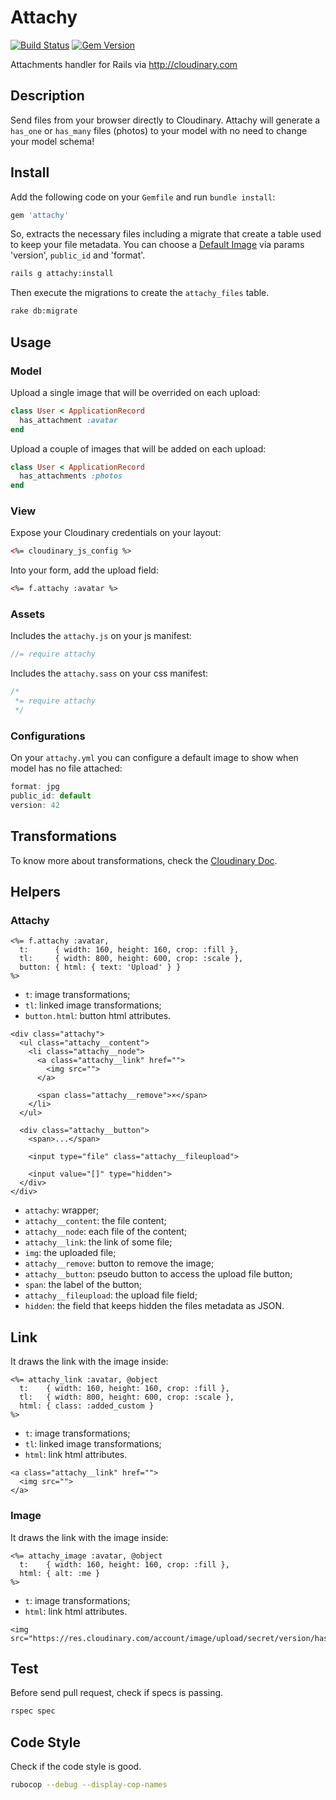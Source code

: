 # Attachy

[![Build Status](https://travis-ci.org/wbotelhos/attachy.svg)](https://travis-ci.org/wbotelhos/attachy)
[![Gem Version](https://badge.fury.io/rb/attachy.svg)](https://badge.fury.io/rb/attachy)

Attachments handler for Rails via http://cloudinary.com

## Description

Send files from your browser directly to Cloudinary.
Attachy will generate a `has_one` or `has_many` files (photos) to your model
with no need to change your model schema!

## Install

Add the following code on your `Gemfile` and run `bundle install`:

```ruby
gem 'attachy'
```

So, extracts the necessary files including a migrate that create a table used
to keep your file metadata. You can choose a [Default Image](#default-image) via params 'version', `public_id` and 'format'.

```bash
rails g attachy:install
```

Then execute the migrations to create the `attachy_files` table.

```bash
rake db:migrate
```

## Usage

### Model

Upload a single image that will be overrided on each upload:

```ruby
class User < ApplicationRecord
  has_attachment :avatar
end
```

Upload a couple of images that will be added on each upload:

```ruby
class User < ApplicationRecord
  has_attachments :photos
end
```

### View

Expose your Cloudinary credentials on your layout:

```html
<%= cloudinary_js_config %>
```

Into your form, add the upload field:

```html
<%= f.attachy :avatar %>
```

### Assets

Includes the `attachy.js` on your js manifest:

```js
//= require attachy
```

Includes the `attachy.sass` on your css manifest:

```js
/*
 *= require attachy
 */
```

### <a name="default-image"></a> Configurations

On your `attachy.yml` you can configure a default image to show when model has no file attached:

```js
format: jpg
public_id: default
version: 42
```

## Transformations

To know more about transformations, check the [Cloudinary Doc](http://cloudinary.com/documentation/image_transformations).

## Helpers

### Attachy

```
<%= f.attachy :avatar,
  t:      { width: 160, height: 160, crop: :fill },
  tl:     { width: 800, height: 600, crop: :scale },
  button: { html: { text: 'Upload' } }
%>
```

+ `t`: image transformations;
+ `tl`: linked image transformations;
+ `button.html`: button html attributes.

```
<div class="attachy">
  <ul class="attachy__content">
    <li class="attachy__node">
      <a class="attachy__link" href="">
        <img src="">
      </a>

      <span class="attachy__remove">×</span>
    </li>
  </ul>

  <div class="attachy__button">
    <span>...</span>

    <input type="file" class="attachy__fileupload">

    <input value="[]" type="hidden">
  </div>
</div>
```

+ `attachy`: wrapper;
+ `attachy__content`: the file content;
+ `attachy__node`: each file of the content;
+ `attachy__link`: the link of some file;
+ `img`: the uploaded file;
+ `attachy__remove`: button to remove the image;
+ `attachy__button`: pseudo button to access the upload file button;
+ `span`: the label of the button;
+ `attachy__fileupload`: the upload file field;
+ `hidden`: the field that keeps hidden the files metadata as JSON.

## Link

It draws the link with the image inside:

```
<%= attachy_link :avatar, @object
  t:    { width: 160, height: 160, crop: :fill },
  tl:   { width: 800, height: 600, crop: :scale },
  html: { class: :added_custom }
%>
```

+ `t`: image transformations;
+ `tl`: linked image transformations;
+ `html`: link html attributes.

```
<a class="attachy__link" href="">
  <img src="">
</a>
```

### Image

It draws the link with the image inside:

```
<%= attachy_image :avatar, @object
  t:    { width: 160, height: 160, crop: :fill },
  html: { alt: :me }
%>
```

+ `t`: image transformations;
+ `html`: link html attributes.

```
<img src="https://res.cloudinary.com/account/image/upload/secret/version/hash.format">
```

## Test

Before send pull request, check if specs is passing.

```bash
rspec spec
```

## Code Style

Check if the code style is good.

```bash
rubocop --debug --display-cop-names
```
